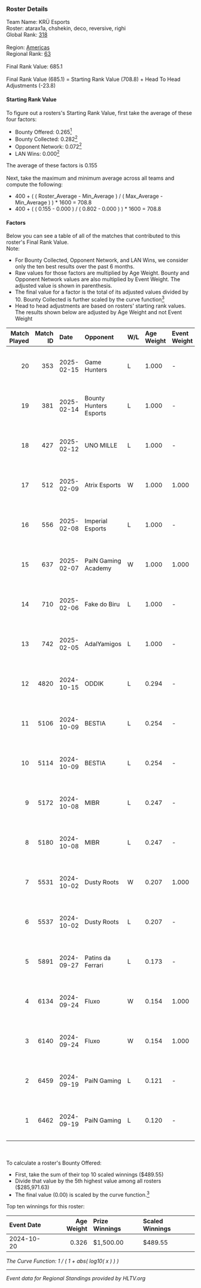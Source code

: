 ### Roster Details<br />
Team Name: KRÜ Esports<br />
Roster: atarax1a, chshekin, deco, reversive, righi<br />
Global Rank: [318](../../standings_global_2025_02_28.md)<br />
<br />
Region: [Americas]( ../../standings_americas_2025_02_28.md)<br />
Regional Rank: [63]( ../../standings_americas_2025_02_28.md)<br />
<br />
Final Rank Value:  685.1<br />
<br />
Final Rank Value (685.1) = Starting Rank Value (708.8) + Head To Head Adjustments (-23.8)<br />

#### Starting Rank Value<br />
To figure out a rosters's Starting Rank Value, first take the average of these four factors:<br />
- Bounty Offered: 0.265[<sup>1</sup>](#table2)
- Bounty Collected: 0.282[<sup>2</sup>](#table1)
- Opponent Network: 0.072[<sup>2</sup>](#table1)
- LAN Wins: 0.000[<sup>2</sup>](#table1)

The average of these factors is 0.155<br />
<br />
Next, take the maximum and minimum average across all teams and compute the following:<br />
- 400 + ( ( Roster_Average - Min_Average ) / ( Max_Average - Min_Average ) ) * 1600 = 708.8
- 400 + ( ( 0.155 - 0.000 ) / ( 0.802 - 0.000 ) ) * 1600 = 708.8


#### Factors<br />
Below you can see a table of all of the matches that contributed to this roster's Final Rank Value.<br />
Note:<br />

- For Bounty Collected, Opponent Network, and LAN Wins, we consider only the ten best results over the past 6 months.
- Raw values for those factors are multiplied by Age Weight. Bounty and Opponent Network values are also multiplied by Event Weight. The adjusted value is shown in parenthesis.
- The final value for a factor is the total of its adjusted values divided by 10. Bounty Collected is further scaled by the curve function[<sup>3</sup>](#curveFunction)
- Head to head adjustments are based on rosters' starting rank values. The results shown below are adjusted by Age Weight and not Event Weight
<span id="table1"></span><br />


| Match Played | Match ID | Date       | Opponent               | W/L | Age Weight | Event Weight | Bounty Collected | Opponent Network | LAN Wins  | H2H Adj. | Roster                                     |
| -: | -: | :- | :- | :- | :- | :- | :- | :- | :- | -: | :- |
|           20 |      353 | 2025-02-15 | Game Hunters           | L   | 1.000      | -            | -                | -                | -         |   -11.29 | atarax1a, chshekin, deco, reversive, righi |
|           19 |      381 | 2025-02-14 | Bounty Hunters Esports | L   | 1.000      | -            | -                | -                | -         |    -7.17 | atarax1a, chshekin, deco, reversive, righi |
|           18 |      427 | 2025-02-12 | UNO MILLE              | L   | 1.000      | -            | -                | -                | -         |    -6.96 | atarax1a, chshekin, deco, reversive, righi |
|           17 |      512 | 2025-02-09 | Atrix Esports          | W   | 1.000      | 1.000        | 0.006 (0.006)    | 0.289 (0.289)    | 0 (0.000) |    15.69 | atarax1a, chshekin, deco, reversive, righi |
|           16 |      556 | 2025-02-08 | Imperial Esports       | L   | 1.000      | -            | -                | -                | -         |    -2.22 | atarax1a, chshekin, deco, reversive, righi |
|           15 |      637 | 2025-02-07 | PaiN Gaming Academy    | W   | 1.000      | 1.000        | 0.000 (0.000)    | 0.188 (0.188)    | 0 (0.000) |    11.28 | atarax1a, chshekin, deco, reversive, righi |
|           14 |      710 | 2025-02-06 | Fake do Biru           | L   | 1.000      | -            | -                | -                | -         |   -16.32 | atarax1a, chshekin, deco, reversive, righi |
|           13 |      742 | 2025-02-05 | AdalYamigos            | L   | 1.000      | -            | -                | -                | -         |   -10.17 | atarax1a, chshekin, deco, reversive, righi |
|           12 |     4820 | 2024-10-15 | ODDIK                  | L   | 0.294      | -            | -                | -                | -         |    -1.14 | atarax1a, deco, laser, reversive, righi    |
|           11 |     5106 | 2024-10-09 | BESTIA                 | L   | 0.254      | -            | -                | -                | -         |    -1.07 | atarax1a, deco, laser, reversive, righi    |
|           10 |     5114 | 2024-10-09 | BESTIA                 | L   | 0.254      | -            | -                | -                | -         |    -1.08 | atarax1a, deco, laser, reversive, righi    |
|            9 |     5172 | 2024-10-08 | MIBR                   | L   | 0.247      | -            | -                | -                | -         |    -0.47 | atarax1a, deco, laser, reversive, righi    |
|            8 |     5180 | 2024-10-08 | MIBR                   | L   | 0.247      | -            | -                | -                | -         |    -0.47 | atarax1a, deco, laser, reversive, righi    |
|            7 |     5531 | 2024-10-02 | Dusty Roots            | W   | 0.207      | 1.000        | 0.010 (0.002)    | 0.401 (0.083)    | 0 (0.000) |     4.58 | atarax1a, deco, laser, reversive, righi    |
|            6 |     5537 | 2024-10-02 | Dusty Roots            | L   | 0.207      | -            | -                | -                | -         |    -1.97 | atarax1a, deco, laser, reversive, righi    |
|            5 |     5891 | 2024-09-27 | Patins da Ferrari      | L   | 0.173      | -            | -                | -                | -         |    -3.96 | atarax1a, deco, laser, reversive, righi    |
|            4 |     6134 | 2024-09-24 | Fluxo                  | W   | 0.154      | 1.000        | 0.066 (0.010)    | 0.512 (0.079)    | 0 (0.000) |     4.51 | atarax1a, deco, laser, reversive, righi    |
|            3 |     6140 | 2024-09-24 | Fluxo                  | W   | 0.154      | 1.000        | 0.066 (0.010)    | 0.512 (0.079)    | 0 (0.000) |     4.52 | atarax1a, deco, laser, reversive, righi    |
|            2 |     6459 | 2024-09-19 | PaiN Gaming            | L   | 0.121      | -            | -                | -                | -         |    -0.03 | atarax1a, deco, laser, reversive, righi    |
|            1 |     6462 | 2024-09-19 | PaiN Gaming            | L   | 0.120      | -            | -                | -                | -         |    -0.03 | atarax1a, deco, laser, reversive, righi    |

<br />
<span id="table2"></span><br />
To calculate a roster's Bounty Offered:<br />

- First, take the sum of their top 10 scaled winnings ($489.55)
- Divide that value by the 5th highest value among all rosters ($285,971.63)
- The final value (0.00) is scaled by the curve function.[<sup>3</sup>](#curveFunction)

Top ten winnings for this roster:<br />

| Event Date | Age Weight | Prize Winnings | Scaled Winnings |
| :- | -: | :- | :- |
| 2024-10-20 |      0.326 | $1,500.00      | $489.55         |


<span id="curveFunction"></span>_The Curve Function: 1 / ( 1 + abs( log10( x ) ) )_<br />

---
_Event data for Regional Standings provided by HLTV.org_<br />
